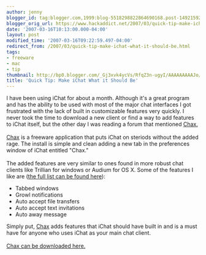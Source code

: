 ```yaml
---
author: jenny
blogger_id: tag:blogger.com,1999:blog-5518298822864690168.post-1492159296874114438
blogger_orig_url: https://www.hackaddict.net/2007/03/quick-tip-make-ichat-what-it-should-be.html
date: '2007-03-16T10:13:00.000-04:00'
layout: post
modified_time: '2007-03-16T09:22:59.497-04:00'
redirect_from: /2007/03/quick-tip-make-ichat-what-it-should-be.html
tags:
- freeware
- mac
- tip
thumbnail: http://bp0.blogger.com/_Gj3xvk4ycVs/RfqZ3n-ugyI/AAAAAAAAAJo/ilZjMMvlm34/s72-c/ishot-1.jpg
title: 'Quick Tip: Make iChat What it Should Be'
---
```


I have been using iChat for about a month.  Although it's a great program and has the ability to be used with most of the major chat interfaces I got frustrated with the lack of built in customizable features very quickly.  I never took the time to download a new client or find a way to add features to iChat itself, but the other day I was reading a forum that mentioned <a href="http://www.ksuther.com/chax/">Chax.</a><br/><img alt="" border="0" id="BLOGGER_PHOTO_ID_5042511913698624290" src="{{ site.url }}/assets/images/2007-03-16-image-0000.jpg" style="margin: 0pt 0pt 10px 10px; float: right; "/><br/><a href="http://www.ksuther.com/chax/">Chax</a> is a freeware application that puts iChat on steriods without the added rage.  The install is simple and clean adding a new tab in the preferences window of iChat entitled "Chax."<br/><br/>The added features are very similar to ones found in more robust chat clients like Trillian for windows or Audium for OS X.   Some of the features I like are (<a href="http://www.ksuther.com/chax/features.php">the full list can be found here</a>):<br/><ul><li>Tabbed windows</li><li>Growl notifications<br/></li><li>Auto accept file transfers<br/></li><li>Auto accept text invitations</li><li>Auto away message</li></ul> Simply put, <a href="http://www.ksuther.com/chax/">Chax</a> adds features that iChat should have built in and is a must have for anyone who uses  iChat as your main chat client.<br/><br/><a href="http://www2.blogger.com/iChat%20as%20your%20main%20chat%20client">Chax can be downloaded here.</a>